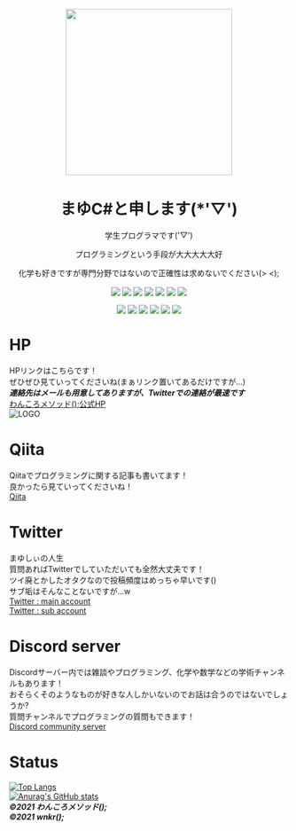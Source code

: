 <p align="center">
<img width="300px" height="300px" src="http://mayu-cs.xyz/img/git_img_res.png" align="center"/>  
</p>  
<h1 align="center">まゆC#と申します(*'▽')</h1>
<p align="center">学生プログラマです('▽')</p>
<p align="center">プログラミングという手段が大大大大大好</p>
<p align="center">化学も好きですが専門分野ではないので正確性は求めないでください(> <);</p>
<p align="center">  
  <img src="https://img.shields.io/badge/-Lang-gray?style=flat-square" align="center"/>
  <img src="https://img.shields.io/badge/-C%2B%2B-blue?style=flat-square" align="center"/>
  <img src="https://img.shields.io/badge/-C%23-blueviolet?style=flat-square" align="center"/>
  <img src="https://img.shields.io/badge/-HTML-orange?style=flat-square" align="center"/>
  <img src="https://img.shields.io/badge/-CSS-%231e90ff?style=flat-square" align="center"/>
  <img src="https://img.shields.io/badge/-ArduinoLang-%231e90ff?style=flat-square" align="center"/>
  <img src="https://img.shields.io/badge/-XC8-gray?style=flat-square" align="center"/>  
</p>
<p align="center">
  <img src="https://img.shields.io/badge/-Tools-gray?style=flat-square" align="center"/>
  <img src="https://img.shields.io/badge/-.NET-blueviolet?style=flat-square" align="center"/>
  <img src="https://img.shields.io/badge/-DirectX12-blueviolet?style=flat-square" align="center"/>
  <img src="https://img.shields.io/badge/-Unity-black?style=flat-square" align="center"/>
  <img src="https://img.shields.io/badge/-Arduino-%231e90ff?style=flat-square" align="center"/>
  <img src="https://img.shields.io/badge/-MPLABX-gray?style=flat-square" align="center"/>
</p>  

# **HP**
HPリンクはこちらです！  
ぜひぜひ見ていってくださいね(まぁリンク置いてあるだけですが...)  
***連絡先はメールも用意してありますが、Twitterでの連絡が最速です***  
[わんころメソッド();公式HP](http://mayu-cs.xyz)  
![LOGO](https://user-images.githubusercontent.com/53264288/119266415-b025a100-bc25-11eb-92ca-67f1f3f5ea5e.png)

# **Qiita**
Qiitaでプログラミングに関する記事も書いてます！  
良かったら見ていってくださいね！  
[Qiita](https://qiita.com/mayu___cs)  

# **Twitter**
まゆしぃの人生  
質問あればTwitterでしていただいても全然大丈夫です！  
ツイ廃とかしたオタクなので投稿頻度はめっちゃ早いです()  
サブ垢はそんなことないですが...w  
[Twitter : main account](https://twitter.com/mayu___cs)  
[Twitter : sub account](https://twitter.com/mayu___cs_2)

# **Discord server** 
Discordサーバー内では雑談やプログラミング、化学や数学などの学術チャンネルもあります！  
おそらくそのようなものが好きな人しかいないのでお話は合うのではないでしょうか?  
質問チャンネルでプログラミングの質問もできます！  
[Discord community server](https://discord.com/invite/TZVTBkk)  

# Status  
[![Top Langs](https://github-readme-stats.vercel.app/api/top-langs/?username=mayu-cs&layout=compact&theme=react)](https://github.com/anuraghazra/github-readme-stats)  
[![Anurag's GitHub stats](https://github-readme-stats.vercel.app/api?username=mayu-cs&show_icons=true&count_private=true&theme=react)](https://github.com/anuraghazra/github-readme-stats)  
***©2021 わんころメソッド();  
©2021 wnkr();***
